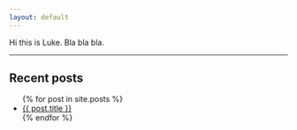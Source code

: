 ```yaml
---
layout: default
---
```


Hi this is Luke. Bla bla bla.
<hr />

## Recent posts

<ul>
  {% for post in site.posts %}
    <li>
      <a href="{{ post.url }}">{{ post.title }}</a>
    </li>
  {% endfor %}
</ul>
